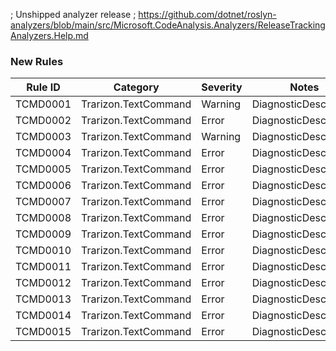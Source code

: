 ﻿; Unshipped analyzer release
; https://github.com/dotnet/roslyn-analyzers/blob/main/src/Microsoft.CodeAnalysis.Analyzers/ReleaseTrackingAnalyzers.Help.md

### New Rules

Rule ID | Category | Severity | Notes
--------|----------|----------|-------
TCMD0001 | Trarizon.TextCommand | Warning | DiagnosticDescriptors
TCMD0002 | Trarizon.TextCommand | Error | DiagnosticDescriptors
TCMD0003 | Trarizon.TextCommand | Warning | DiagnosticDescriptors
TCMD0004 | Trarizon.TextCommand | Error | DiagnosticDescriptors
TCMD0005 | Trarizon.TextCommand | Error | DiagnosticDescriptors
TCMD0006 | Trarizon.TextCommand | Error | DiagnosticDescriptors
TCMD0007 | Trarizon.TextCommand | Error | DiagnosticDescriptors
TCMD0008 | Trarizon.TextCommand | Error | DiagnosticDescriptors
TCMD0009 | Trarizon.TextCommand | Error | DiagnosticDescriptors
TCMD0010 | Trarizon.TextCommand | Error | DiagnosticDescriptors
TCMD0011 | Trarizon.TextCommand | Error | DiagnosticDescriptors
TCMD0012 | Trarizon.TextCommand | Error | DiagnosticDescriptors
TCMD0013 | Trarizon.TextCommand | Error | DiagnosticDescriptors
TCMD0014 | Trarizon.TextCommand | Error | DiagnosticDescriptors
TCMD0015 | Trarizon.TextCommand | Error | DiagnosticDescriptors